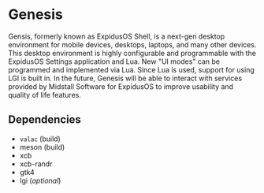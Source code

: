 # Genesis

Gensis, formerly known as ExpidusOS Shell, is a next-gen desktop environment for mobile devices, desktops, laptops, and many other devices. This desktop environment is highly configurable and programmable with the ExpidusOS Settings application and Lua. New "UI modes" can be programmed and implemented via Lua. Since Lua is used, support for using LGI is built in. In the future, Genesis will be able to interact with services provided by Midstall Software for ExpidusOS to improve usability and quality of life features.

## Dependencies
* `valac` (build)
* meson (build)
* xcb
* xcb-randr
* gtk4
* lgi (*optional*)